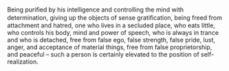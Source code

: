 Being puriﬁed by his intelligence and controlling the mind with determination, giving up the objects of sense gratiﬁcation, being freed from attachment and hatred, one who lives in a secluded place, who eats little, who controls his body, mind and power of speech, who is always in trance and who is detached, free from false ego, false strength, false pride, lust, anger, and acceptance of material things, free from false proprietorship, and peaceful – such a person is certainly elevated to the position of self-realization.
